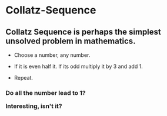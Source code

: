 # Collatz-Sequence

<h2>Collatz Sequence is perhaps the simplest unsolved problem in mathematics. </h2>

  - Choose a number, any number. 

  - If it is even half it. If its odd multiply it by 3 and add 1.

  - Repeat.

<h3>Do all the number lead to 1?

Interesting, isn't it?</h3>
